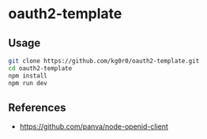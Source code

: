 # oauth2-template

## Usage

```bash
git clone https://github.com/kg0r0/oauth2-template.git
cd oauth2-template
npm install
npm run dev
```

## References
- https://github.com/panva/node-openid-client